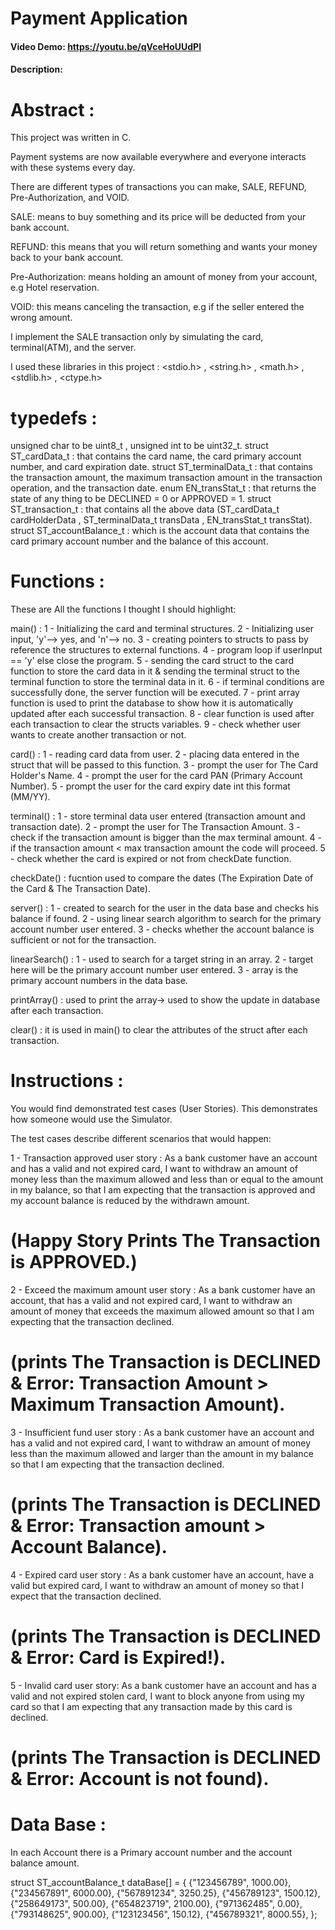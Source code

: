 # Payment Application

#### Video Demo:  <https://youtu.be/qVceHoUUdPI>
#### Description:

# Abstract :

This project was written in C.

Payment systems are now available everywhere and everyone interacts with these systems every day.

There are different types of transactions you can make, SALE, REFUND, Pre-Authorization, and VOID.

SALE: means to buy something and its price will be deducted from your bank account.

REFUND: this means that you will return something and wants your money back to your bank account.

Pre-Authorization: means holding an amount of money from your account, e.g Hotel reservation.

VOID: this means canceling the transaction, e.g if the seller entered the wrong amount.

I implement the SALE transaction only by simulating the card, terminal(ATM), and the server.

I used these libraries in this project :
<stdio.h> , <string.h> , <math.h> , <stdlib.h> , <ctype.h>

# typedefs :

unsigned char to be uint8_t , unsigned int to be uint32_t.
struct ST_cardData_t : that contains the card name, the card primary account number, and card expiration date.
struct ST_terminalData_t : that contains the transaction amount, the maximum transaction amount in the transaction operation, and the transaction date.
enum EN_transStat_t : that returns the state of any thing to be DECLINED = 0 or APPROVED = 1.
struct ST_transaction_t : that contains all the above data (ST_cardData_t cardHolderData , ST_terminalData_t transData , EN_transStat_t transStat).
struct ST_accountBalance_t : which is the account data that contains the card primary account number and the balance of this account.

# Functions :

These are All the functions I thought I should highlight:

main() :
1 - Initializing the card and terminal structures.
2 - Initializing user input, 'y'--> yes, and 'n'--> no.
3 - creating pointers to structs to pass by reference the structures to external functions.
4 - program loop if userInput == 'y' else close the program.
5 - sending the card struct to the card function to store the card data in it & sending the terminal struct to the terminal function to store the terminal data in it.
6 - if terminal conditions are successfully done, the server function will be executed.
7 - print array function is used to print the database to show how it is automatically updated after each successful transaction.
8 - clear function is used after each transaction to clear the structs variables.
9 - check whether user wants to create another transaction or not.

card() :
1 - reading card data from user.
2 - placing data entered in the struct that will be passed to this function.
3 - prompt the user for The Card Holder's Name.
4 - prompt the user for the card PAN (Primary Account Number).
5 - prompt the user for the card expiry date int this format (MM/YY).

terminal() :
1 - store terminal data user entered (transaction amount and transaction date).
2 - prompt the user for The Transaction Amount.
3 - check if the transaction amount is bigger than the max terminal amount.
4 - if the transaction amount < max transaction amount the code will proceed.
5 - check whether the card is expired or not from checkDate function.

checkDate() :
fucntion used to compare the dates (The Expiration Date of the Card & The Transaction Date).

server() :
1 - created to search for the user in the data base and checks his balance if found.
2 - using linear search algorithm to search for the primary account number user entered.
3 - checks whether the account balance is sufficient or not for the transaction.

linearSearch() :
1 - used to search for a target string in an array.
2 - target here will be the primary account number user entered.
3 - array is the primary account numbers in the data base.

printArray() :
used to print the array-> used to show the update in database after each transaction.

clear() :
it is used in main() to clear the attributes of the struct after each transaction.

# Instructions :

You would find demonstrated test cases (User Stories).
This demonstrates how someone would use the Simulator.

The test cases describe different scenarios that would happen:

1 - Transaction approved user story :
As a bank customer have an account and has a valid and not expired card, I want to withdraw an amount of money less than the maximum allowed and
less than or equal to the amount in my balance, so that I am expecting that the transaction is approved and my account balance is reduced by the withdrawn amount.
# (Happy Story Prints The Transaction is APPROVED.)

2 - Exceed the maximum amount user story :
As a bank customer have an account, that has a valid and not expired card, I want to withdraw an amount of money that exceeds the maximum allowed
amount so that I am expecting that the transaction declined.
# (prints The Transaction is DECLINED & Error: Transaction Amount > Maximum Transaction Amount).

3 - Insufficient fund user story :
As a bank customer have an account and has a valid and not expired card, I want to withdraw an amount of money less than
the maximum allowed and larger than the amount in my balance so that I am expecting that the transaction declined.
# (prints The Transaction is DECLINED & Error: Transaction amount > Account Balance).

4 - Expired card user story :
As a bank customer have an account, have a valid but expired card, I want to withdraw an amount of money so that
I expect that the transaction declined.
# (prints The Transaction is DECLINED & Error: Card is Expired!).

5 - Invalid card user story:
As a bank customer have an account and has a valid and not expired stolen card, I want to block anyone from using my card
so that I am expecting that any transaction made by this card is declined.
# (prints The Transaction is DECLINED & Error: Account is not found).

# Data Base :

In each Account there is a Primary account number and the account balance amount.

struct ST_accountBalance_t dataBase[] =
{
    {"123456789", 1000.00},
    {"234567891", 6000.00},
    {"567891234", 3250.25},
    {"456789123", 1500.12},
    {"258649173", 500.00},
    {"654823719", 2100.00},
    {"971362485", 0.00},
    {"793148625", 900.00},
    {"123123456", 150.12},
    {"456789321", 8000.55},
};